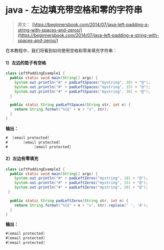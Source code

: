 # java - 左边填充带空格和零的字符串

> 原文： [https://beginnersbook.com/2014/07/java-left-padding-a-string-with-spaces-and-zeros/](https://beginnersbook.com/2014/07/java-left-padding-a-string-with-spaces-and-zeros/)

在本教程中，我们将看到如何使用空格和零来填充字符串：

#### 1）左边的垫子有空格

```java
class LeftPaddingExample1 {
  public static void main(String[] args) {
    System.out.println("#" + padLeftSpaces("mystring", 10) + "@");
    System.out.println("#" + padLeftSpaces("mystring", 15) + "@");
    System.out.println("#" + padLeftSpaces("mystring", 20) + "@");
  }

  public static String padLeftSpaces(String str, int n) {
    return String.format("%1$" + n + "s", str);
  }
}
```

**输出：**

```java
#  [email protected]
#       [email protected]
#            [email protected]

```

#### 2）左边有零填充

```java
class LeftPaddingExample2 {
  public static void main(String[] args) {
    System.out.println("#" + padLeftZeros("mystring", 10) + "@");
    System.out.println("#" + padLeftZeros("mystring", 15) + "@");
    System.out.println("#" + padLeftZeros("mystring", 20) + "@");
 }

  public static String padLeftZeros(String str, int n) {
    return String.format("%1$" + n + "s", str).replace(' ', '0');
  }
}
```

**输出：**

```java
#[email protected]
#[email protected]
#[email protected]

```